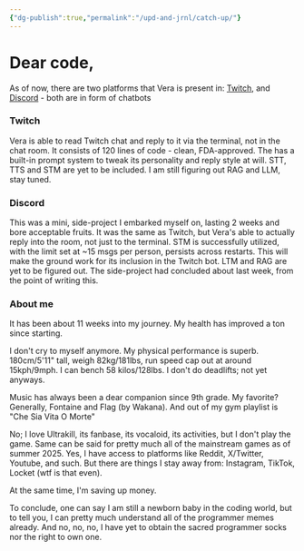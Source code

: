 ```yaml
---
{"dg-publish":true,"permalink":"/upd-and-jrnl/catch-up/"}
---
```


# Dear code,
As of now, there are two platforms that Vera is present in: [Twitch](https://www.twitch.tv/), and [Discord](https://discord.com/) - both are in form of chatbots
### Twitch
Vera is able to read Twitch chat and reply to it via the terminal, not in the chat room. It consists of 120 lines of code - clean, FDA-approved. The has a built-in prompt system to tweak its personality and reply style at will.
STT, TTS and STM are yet to be included.
I am still figuring out RAG and LLM, stay tuned.
### Discord
This was a mini, side-project I embarked myself on, lasting 2 weeks and bore acceptable fruits. It was the same as Twitch, but Vera's able to actually reply into the room, not just to the terminal. STM is successfully utilized, with the limit set at ~15 msgs per person, persists across restarts. This will make the ground work for its inclusion in the Twitch bot.
LTM and RAG are yet to be figured out.
The side-project had concluded about last week, from the point of writing this.

### About me
It has been about 11 weeks into my journey. My health has improved a ton since starting.

I don't cry to myself anymore.
My physical performance is superb. 180cm/5'11" tall, weigh 82kg/181lbs, run speed cap out at around 15kph/9mph.
I can bench 58 kilos/128lbs. I don't do deadlifts; not yet anyways.

Music has always been a dear companion since 9th grade. My favorite? Generally, Fontaine and Flag (by Wakana). And out of my gym playlist is "Che Sia Vita O Morte"

No; I love Ultrakill, its fanbase, its vocaloid, its activities, but I don't play the game. Same can be said for pretty much all of the mainstream games as of summer 2025.
Yes, I have access to platforms like Reddit, X/Twitter, Youtube, and such. But there are things I stay away from: Instagram, TikTok, Locket (wtf is that even).

At the same time, I'm saving up money.

To conclude, one can say I am still a newborn baby in the coding world, but to tell you, I can pretty much understand all of the programmer memes already.
And no, no, no, I have yet to obtain the sacred programmer socks nor the right to own one.